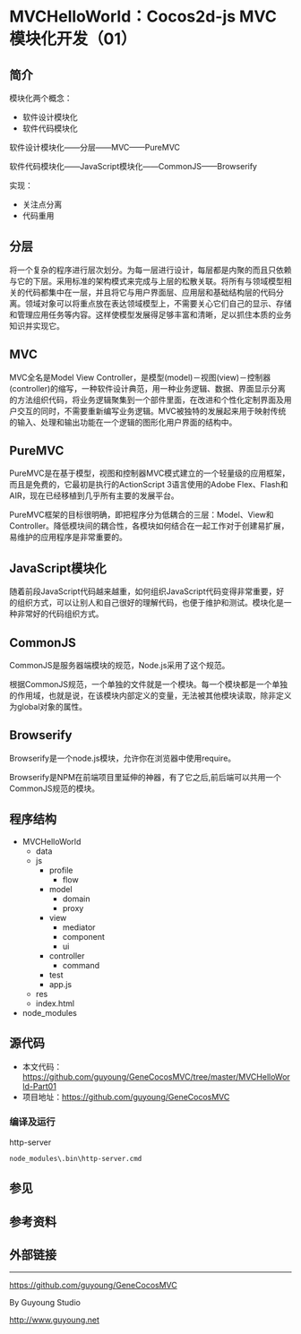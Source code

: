 MVCHelloWorld：Cocos2d-js MVC模块化开发（01）
===========================================

## 简介

模块化两个概念：

- 软件设计模块化
- 软件代码模块化

软件设计模块化——分层——MVC——PureMVC

软件代码模块化——JavaScript模块化——CommonJS——Browserify

实现：

- 关注点分离
- 代码重用


## 分层

将一个复杂的程序进行层次划分。为每一层进行设计，每层都是内聚的而且只依赖与它的下层。采用标准的架构模式来完成与上层的松散关联。将所有与领域模型相关的代码都集中在一层，并且将它与用户界面层、应用层和基础结构层的代码分离。领域对象可以将重点放在表达领域模型上，不需要关心它们自己的显示、存储和管理应用任务等内容。这样使模型发展得足够丰富和清晰，足以抓住本质的业务知识并实现它。

## MVC

MVC全名是Model View Controller，是模型(model)－视图(view)－控制器(controller)的缩写，一种软件设计典范，用一种业务逻辑、数据、界面显示分离的方法组织代码，将业务逻辑聚集到一个部件里面，在改进和个性化定制界面及用户交互的同时，不需要重新编写业务逻辑。MVC被独特的发展起来用于映射传统的输入、处理和输出功能在一个逻辑的图形化用户界面的结构中。

## PureMVC

PureMVC是在基于模型，视图和控制器MVC模式建立的一个轻量级的应用框架，而且是免费的，它最初是执行的ActionScript 3语言使用的Adobe Flex、Flash和AIR，现在已经移植到几乎所有主要的发展平台。

PureMVC框架的目标很明确，即把程序分为低耦合的三层：Model、View和Controller。降低模块间的耦合性，各模块如何结合在一起工作对于创建易扩展，易维护的应用程序是非常重要的。


## JavaScript模块化

随着前段JavaScript代码越来越重，如何组织JavaScript代码变得非常重要，好的组织方式，可以让别人和自己很好的理解代码，也便于维护和测试。模块化是一种非常好的代码组织方式。


## CommonJS

CommonJS是服务器端模块的规范，Node.js采用了这个规范。
 
根据CommonJS规范，一个单独的文件就是一个模块。每一个模块都是一个单独的作用域，也就是说，在该模块内部定义的变量，无法被其他模块读取，除非定义为global对象的属性。


## Browserify

Browserify是一个node.js模块，允许你在浏览器中使用require。

Browserify是NPM在前端项目里延伸的神器，有了它之后,前后端可以共用一个CommonJS规范的模块。


## 程序结构

- MVCHelloWorld
    - data
    - js
        - profile
            - flow
        - model
            - domain 
            - proxy
        - view
            - mediator    
            - component
            - ui
        - controller
            - command
        - test
        - app.js
    - res
    - index.html
- node_modules
    
## 源代码

- 本文代码：https://github.com/guyoung/GeneCocosMVC/tree/master/MVCHelloWorld-Part01
- 项目地址：https://github.com/guyoung/GeneCocosMVC

### 编译及运行

http-server

    node_modules\.bin\http-server.cmd


## 参见


## 参考资料




## 外部链接


------------------------------------------------

<https://github.com/guyoung/GeneCocosMVC>

By Guyoung Studio 

<http://www.guyoung.net>





